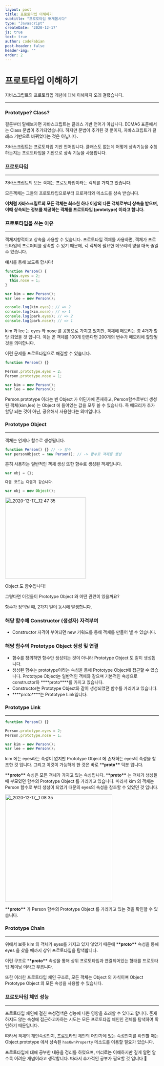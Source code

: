 ```yaml
---
layout: post
title: 프로토타입 이해하기
subtitle: "프로토타입 뽀개봅시다"
type: "Javascript"
createDate: "2020-12-17"
js: true
text: true
author: codeFabian
post-header: false
header-img: ""
order: 2
---
```


# 프로토타입 이해하기

자바스크립트의 프로토타입 개념에 대해 이해까지 오래 걸렸습니다.

<hr>

### Prototype? Class?

결론부터 말해보자면 자바스크립트는 클래스 기반 언어가 아닙니다.
ECMA6 표준에서는 Class 문법이 추가되었습니다.
하지만 문법이 추가된 것 뿐이지, 자바스크립트가 클래스 기반으로 바뀌었다는 것은 아닙니다.

자바스크립트는 프로토타입 기반 언어입니다. 클래스도 없는데 어떻게 상속기능을 수행하는지는
프로토타입을 기반으로 상속 기능을 사용합니다.

### 프로토타입

---

자바스크립트의 모든 객체는 프로토타입이라는 객체를 가지고 있습니다.

모든객체는 그들의 프로토타입으로부터 프로퍼티와 메소드를 상속 받습니다.

**이처럼 자바스크립트의 모든 객체는 최소한 하나 이상의 다른 객체로부터 상속을 받으며, 이때 상속되는 정보를 제공하는 객체를 프로토타입 (prototype) 이라고 합니다.**

### 프로토타입을 쓰는 이유

---

객체지향적이고 상속을 사용할 수 있습니다.
프로토타입 객체를 사용하면, 객체가 프로토타입의 프로퍼티를 상속할 수 있기 때문에, 각 객체에 필요한
메모리의 양을 대폭 줄일 수 있습니다.

예시를 통해 보도록 합시다!

```js
function Person() {
  this.eyes = 2;
  this.nose = 1;
}

var kim = new Person();
var lee = new Person();

console.log(kim.eyes); // => 2
console.log(kim.nose); // => 1
console.log(park.eyes); // => 2
console.log(park.nose); // => 1
```

kim 과 lee 는 eyes 와 nose 를 공통으로 가지고 있지만, 객체에 메모리는 총 4개가 할당 되었을 것 입니다. 이는 곧 객체를 100개 만든다면 200개의 변수가 메모리에 할당될 것을 의미합니다.

이런 문제를 프로토타입으로 해결할 수 있습니다.

```js
function Person() {}

Person.prototype.eyes = 2;
Person.prototype.nose = 1;

var kim = new Person();
var lee = new Person();
```

Person.prototype 이라는 빈 Object 가 어딘가에 존재하고, Person함수로부터 생성된 객체(kim,lee) 는 Object 에 들어있는 값을 모두 쓸 수 있습니다.
즉 메모리가 추가 할당 되는 것이 아닌, 공유해서 사용한다는 의미입니다.

### Prototype Object

---

객체는 언제나 함수로 생성됩니다.

```js
function Person() {} // -> 함수
var personObject = new Person(); // -> 함수로 객체를 생성
```

흔히 사용하는 일반적인 객체 생성 또한 함수로 생성된 객체입니다.

```js
var obj = {};

다음 코드는 다음과 같습니다.

var obj = new Object();
```

<img width="265" alt="_2020-12-17__12 47 35" src="https://user-images.githubusercontent.com/46562138/102376734-431f3700-4007-11eb-8b0b-42da2b35890a.png">

Object 도 함수입니다!

그렇다면 이것들이 Prototype Object 와 어떤 관련이 있을까요?

함수가 정의될 때, 2가지 일이 동시에 발생합니다.

### **해당 함수에 Constructor (생성자) 자격부여**

- Constructor 자격이 부여되면 new 키워드를 통해 객체를 만들어 낼 수 있습니다.

### 해당 함수의 Prototype Object 생성 및 연결

- 함수를 정의하면 함수만 생성되는 것이 아니라 Prototype Object 도 같이 생성됩니다.
- 생성된 함수는 prototype이라는 속성을 통해 Prototype Object에 접근할 수 있습니다. Prototype Object는 일반적인 객체와 같으며 기본적인 속성으로 constructor와 \***\*proto\*\***를 가지고 있습니다.
- Constructor는 Prototype Object와 같이 생성되었던 함수를 가리키고 있습니다.
- \***\*proto\*\***는 Prototype Link입니다.

### Prototype Link

---

```js
function Person() {}

Person.prototype.eyes = 2;
Person.prototype.nose = 1;

var kim = new Person();
var lee = new Person();
```

kim 에는 eyes라는 속성이 없지만 Prototype Object 에 존재하는 eyes의 속성을 참조한 것 입니다. 그리고 이것이 가능하게 한 것은 바로 \***\*proto\*\*** 덕분 입니다.

\***\*proto\*\*** 속성은 모든 객체가 가지고 있는 속성입니다. \***\*proto\*\*** 는 객체가 생성될 때 부모였던 함수의 Prototype Object 를 가리키고 있습니다. 따라서 kim 의 객체는 Person 함수로 부터 생성이 되었기 때문의 eyes의 속성을 참조할 수 있었던 것 입니다.

<img width="351" alt="_2020-12-17__1 08 35" src="https://user-images.githubusercontent.com/46562138/102376722-40bcdd00-4007-11eb-898d-da2c40a2aea0.png">

\***\*proto\*\*** 가 Person 함수의 Prototype Object 를 가리키고 있는 것을 확인할 수 있습니다.

### Prototype Chain

---

위에서 보듯 kim 의 객체가 eyes를 가지고 있지 않았기 때문에 \***\*proto\*\*** 속성을 통해 eyes 을 찾을 때까지 상위 프로토타입을 탐색합니다.

이런 구조로 \***\*proto\*\*** 속성을 통해 상위 프로토타입과 연결되어있는 형태를 프로토타입 체이닝 이라고 부릅니다.

또한 이러한 프로토타입 체인 구조로, 모든 객체는 Object 의 자식이며 Object Prototype Object 의 모든 속성을 사용할 수 있습니다.

### 프로토타입 체인 성능

---

프로토타입 체인에 걸친 속성검색은 성능에 나쁜 영향을 초래할 수 있다고 합니다. 존재하지도 않는 속성에 접근하고자하는 시도는 모든 프로토타입 체인인 전체를 탐색하여 확인하기 때문입니다.

따라서 객체의 개인속성인지, 프로토타입 체인의 어딘가에 있는 속성인지를 확인할 때는 Object.prototype 에서 상속된 `hasOwnProperty` 메소드를 이용할 필요가 있습니다.

프로토타입에 대해 공부한 내용을 정리를 하였으며, 머리로는 이해하지만 깊게 알면 알수록 어려운 개념이라고 생각합니다. 따라서 추가적인 공부가 필요할 것 입니다 🙂
